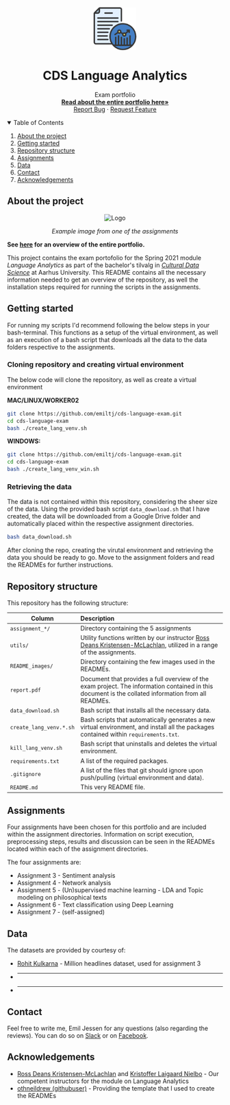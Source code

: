 <!-- PROJECT LOGO -->
<br />
<p align="center">
  <a href="https://github.com/emiltj/cds-language-exam">
    <img src="README_images/lang_logo.png" alt="Logo" width="100" height="100">
  </a>
  <h1 align="center">CDS Language Analytics</h1>

  <p align="center">
    Exam portfolio
    <br />
    <a href="https://github.com/emiltj/cds-language-exam/blob/main/report.pdf"><strong>Read about the entire portfolio here»</strong></a>
    <br />
    <a href="https://github.com/emiltj/cds-language-exam/issues">Report Bug</a>
    ·
    <a href="https://github.com/emiltj/cds-language-exam/issues">Request Feature</a>
  </p>
</p>

<!-- TABLE OF CONTENTS -->
<details open="open">
  <summary>Table of Contents</summary>
  <ol>
    <li><a href="#about-the-project">About the project</a></li>
    <li><a href="#getting-started">Getting started</a></li>
    <li><a href="#repository-structure">Repository structure</a></li>
    <li><a href="#assignments">Assignments</a></li>
    <li><a href="#data">Data</a></li>
    <li><a href="#contact">Contact</a></li>
    <li><a href="#acknowledgements">Acknowledgements</a></li>
  </ol>
</details>

<!-- ABOUT THE PROJECT -->
## About the project

<p align="center"><img src="README_images/analysis_example.png" alt="Logo" width="375" height="295"></p>
<p align="center"><em>Example image from one of the assignments</em>
</p>

**See [here](https://github.com/emiltj/cds-language-exam/blob/main/report.pdf) for an overview of the entire portfolio.**

This project contains the exam portofolio for the Spring 2021 module _Language Analytics_ as part of the bachelor's tilvalg in [_Cultural Data Science_](https://bachelor.au.dk/en/supplementary-subject/culturaldatascience/) at Aarhus University.
This README contains all the necessary information needed to get an overview of the repository, as well the installation steps required for running the scripts in the assignments.

<!-- GETTING STARTED -->
## Getting started

For running my scripts I'd recommend following the below steps in your bash-terminal. This functions as a setup of the virtual environment, as well as an execution of a bash script that downloads all the data to the data folders respective to the assignments. 

### Cloning repository and creating virtual environment

The below code will clone the repository, as well as create a virtual environment

__MAC/LINUX/WORKER02__
```bash
git clone https://github.com/emiltj/cds-language-exam.git
cd cds-language-exam
bash ./create_lang_venv.sh
```
__WINDOWS:__
```bash
git clone https://github.com/emiltj/cds-language-exam.git
cd cds-language-exam
bash ./create_lang_venv_win.sh
```

### Retrieving the data

The data is not contained within this repository, considering the sheer size of the data. Using the provided bash script ```data_download.sh``` that I have created, the data will be downloaded from a Google Drive folder and automatically placed within the respective assignment directories. 

```bash
bash data_download.sh
```

After cloning the repo, creating the virutal environment and retrieving the data you should be ready to go. Move to the assignment folders and read the READMEs for further instructions.

<!-- REPOSITORY STRUCTURE -->
## Repository structure

This repository has the following structure:

| Column | Description|
|--------|:-----------|
```assignment_*/``` | Directory containing the 5 assignments
```utils/``` | Utility functions written by our instructor [Ross Deans Kristensen-McLachlan](https://pure.au.dk/portal/en/persons/ross-deans-kristensenmclachlan(29ad140e-0785-4e07-bdc1-8af12f15856c).html), utilized in a range of the assignments.
```README_images/``` | Directory containing the few images used in the READMEs.
```report.pdf``` | Document that provides a full overview of the exam project. The information contained in this document is the collated information from all READMEs.
```data_download.sh``` | Bash script that installs all the necessary data.
```create_lang_venv.*.sh``` | Bash scripts that automatically generates a new virtual environment, and install all the packages contained within ```requirements.txt```.
```kill_lang_venv.sh``` | Bash script that uninstalls and deletes the virtual environment.
```requirements.txt``` | A list of the required packages.
```.gitignore``` | A list of the files that git should ignore upon push/pulling (virtual environment and data).
```README.md``` | This very README file.

<!-- ASSIGNMENTS -->
## Assignments
Four assignments have been chosen for this portfolio and are included within the assignment directories. Information on script execution, preprocessing steps, results and discussion can be seen in the READMEs located within each of the assignment directories.

The four assignments are:
* Assignment 3 - Sentiment analysis 
* Assignment 4 - Network analysis
* Assignment 5 - (Un)supervised machine learning - LDA and Topic modeling on philosophical texts
* Assignment 6 - Text classification using Deep Learning
* Assignment 7 - (self-assigned)

<!-- DATA -->
## Data
The datasets are provided by courtesy of:
- [Rohit Kulkarna](https://www.kaggle.com/therohk/million-headlines) - Million headlines dataset, used for assignment 3
- _________________________________________
- _________________________________________

<!-- CONTACT -->
## Contact

Feel free to write me, Emil Jessen for any questions (also regarding the reviews). 
You can do so on [Slack](https://app.slack.com/client/T01908QBS9X/D01A1LFRDE0) or on [Facebook](https://www.facebook.com/emil.t.jessen/).

<!-- ACKNOWLEDGEMENTS -->
## Acknowledgements
* [Ross Deans Kristensen-McLachlan](https://pure.au.dk/portal/en/persons/ross-deans-kristensenmclachlan(29ad140e-0785-4e07-bdc1-8af12f15856c).html) and [Kristoffer Laigaard Nielbo](https://pure.au.dk/portal/en/persons/kristoffer-laigaard-nielbo(aef8887c-d4e9-4270-9031-1a15553f5590).html) - Our competent instructors for the module on Language Analytics
* [othneildrew (githubuser)](https://github.com/othneildrew/Best-README-Template) - Providing the template that I used to create the READMEs
